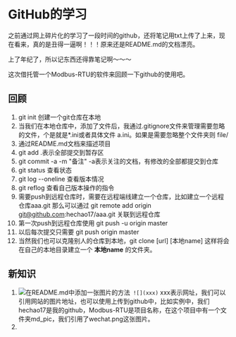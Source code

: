 # GitHub的学习
之前通过网上碎片化的学习了一段时间的github，还将笔记用txt上传了上来，现在看来，真的是丑得一逼啊！！！原来还是README.md的文档漂亮。

上了年纪了，所以记东西还得靠笔记啊～～～

这次借托管一个Modbus-RTU的软件来回顾一下github的使用吧。

## 回顾
1. git init 创建一个git仓库在本地
2. 当我们在本地仓库中，添加了文件后，我通过.gitignore文件来管理需要忽略的文件，个是就是*.ini或者具体文件 a.ini。如果是需要忽略整个文件夹则  file/
3. 通过README.md文档来描述项目
4. git add .表示全部提交到暂存区
5. git commit -a -m "备注" -a表示关注的文档，有修改的全部都提交到仓库
6. git status 查看状态
7. git log --oneline  查看版本情况
8. git reflog 查看自己版本操作的指令
9. 需要push到远程仓库时，需要在远程端线建立一个仓库，比如建立一个远程仓库aaa.git 那么可以通过 git remote add origin git@github.com:hechao17/aaa.git  关联到远程仓库
10. 第一次push到远程仓库使用 git push -u origin master
11. 以后每次提交只需要 git push origin master
12. 当然我们也可以克隆别人的仓库到本地，git clone [url] [本地name] 这样将会在自己的本地目录建立一个 **本地name** 的文件夹。


## 新知识
1. ![](https://github.com/hechao17/Modbus-RTU/raw/master/md_pic/wechat.png)在README.md中添加一张图片的方法` ![](xxx)` xxx表示网址，我们可以引用网站的图片地址，也可以使用上传到github中，比如实例中，我们hechao17是我的github，Modbus-RTU是项目名称，在这个项目中有一个文件夹md_pic，我们引用了wechat.png这张图片。
2. 
 